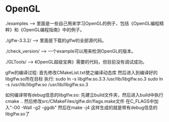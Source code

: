 # OpenGL

./examples --> 里面是一些自己用来学习OpenGL的例子，包括《OpenGL编程精粹》和《OpenGL编程指南》中的例子。

./glfw-3.3.2/ --> 里面是下载的glfw的全部源代码。

./check_version/ --> 一个example可以用来检测OpenGL的版本。

./GLTools/ --> 《OpenGL超级宝典》需要的代码，但目前没有调试成功。


glfw的编译过程:
首先修改CMakeList.txt使之编译动态库
然后进入到编译好的libglfw.so所在目标
执行:
sudo ln -s libglfw.so.3.3 /usr/lib/libglfw.so.3
sudo ln -s /usr/lib/libglfw.so /usr/lib/libglfw.so.3

如何编译带有debug信息的libglfw.so:
先建立build文件夹，然后进入build中执行cmake ..
然后修改src/CMakeFiles/glfw.dir/flags.make文件
在C_FLAGS中加入"-O0 -Wall -g2 -ggdb"
然后在make -j4
这样生成的就是带有debug信息的libglfw.so了

